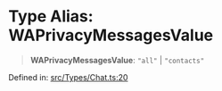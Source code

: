 # Type Alias: WAPrivacyMessagesValue

> **WAPrivacyMessagesValue**: `"all"` \| `"contacts"`

Defined in: [src/Types/Chat.ts:20](https://github.com/Fokusdotid/bail/blob/cf6cc85134e12081bc635cea02cc0eee74033a81/src/Types/Chat.ts#L20)
